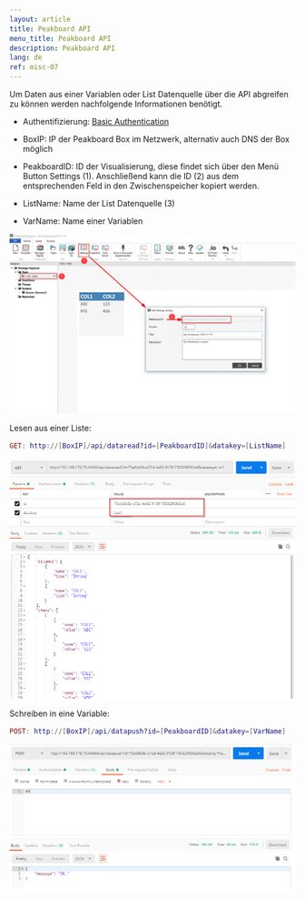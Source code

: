 ```yaml
---
layout: article
title: Peakboard API
menu_title: Peakboard API
description: Peakboard API
lang: de
ref: misc-07
---
```


Um Daten aus einer Variablen oder List Datenquelle über die API abgreifen zu können werden nachfolgende Informationen benötigt.

* Authentifizierung: [Basic Authentication](https://de.wikipedia.org/wiki/HTTP-Authentifizierung#Basic_Authentication)

* BoxIP: IP der Peakboard Box im Netzwerk, alternativ auch DNS der Box möglich
* PeakboardID: ID der Visualisierung, diese findet sich über den Menü Button Settings (1). Anschließend kann die ID (2) aus dem entsprechenden Feld in den Zwischenspeicher kopiert werden.
* ListName: Name der List Datenquelle (3)
* VarName: Name einer Variablen

![API01](/assets/images/misc/API/API01.png)

Lesen aus einer Liste:

```lua
GET: http://[BoxIP]/api/dataread?id=[PeakboardID]&datakey=[ListName]
```

![API02](/assets/images/misc/API/API02.png)

Schreiben in eine Variable:

```lua
POST: http://[BoxIP]/api/datapush?id=[PeakboardID]&datakey=[VarName]
```

![API03](/assets/images/misc/API/API03.png)